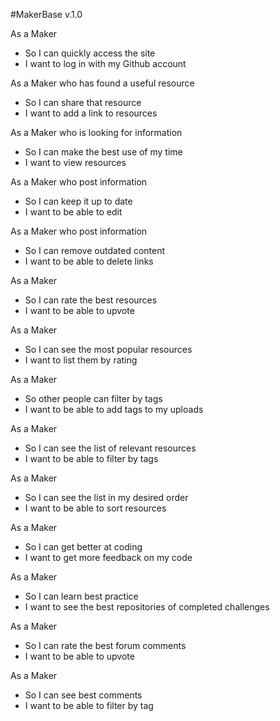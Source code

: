 #MakerBase v.1.0

As a Maker
* So I can quickly access the site
* I want to log in with my Github account

As a Maker who has found a useful resource
* So I can share that resource
* I want to add a link to resources

As a Maker who is looking for information
* So I can make the best use of my time
* I want to view resources

As a Maker who post information
* So I can keep it up to date
* I want to be able to edit

As a Maker who post information
* So I can remove outdated content
* I want to be able to delete links

As a Maker
* So I can rate the best resources
* I want to be able to upvote

As a Maker
* So I can see the most popular resources
* I want to list them by rating

As a Maker
* So other people can filter by tags
* I want to be able to add tags to my uploads

As a Maker
* So I can see the list of relevant resources
* I want to be able to filter by tags

As a Maker
* So I can see the list in my desired order
* I want to be able to sort resources

As a Maker
* So I can get better at coding
* I want to get more feedback on my code

As a Maker
* So I can learn best practice
* I want to see the best repositories of completed challenges

As a Maker
* So I can rate the best forum comments
* I want to be able to upvote

As a Maker
* So I can see best comments
* I want to be able to filter by tag

